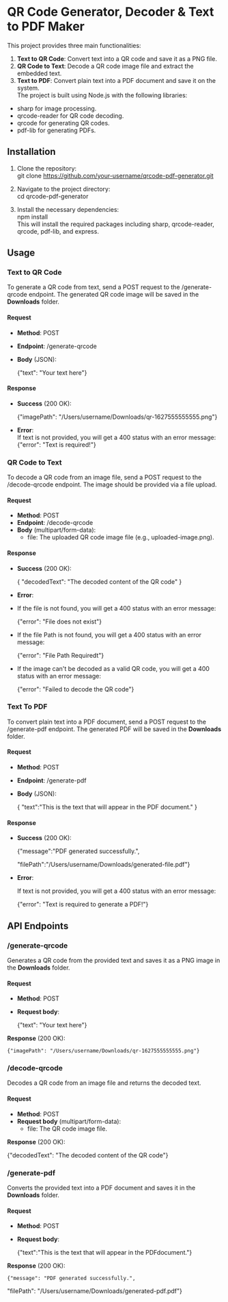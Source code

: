 # **QR Code Generator, Decoder & Text to PDF Maker**

This project provides three main functionalities:

1. **Text to QR Code**: Convert text into a QR code and save it as a PNG file.  
2. **QR Code to Text**: Decode a QR code image file and extract the embedded text.  
3. **Text to PDF**: Convert plain text into a PDF document and save it on the system.  
   The project is built using Node.js with the following libraries:  
* sharp for image processing.  
* qrcode-reader for QR code decoding.  
* qrcode for generating QR codes.  
* pdf-lib for generating PDFs.

## **Installation**

1. Clone the repository:  
   git clone https://github.com/your-username/qrcode-pdf-generator.git  
     
2. Navigate to the project directory:  
   cd qrcode-pdf-generator

   

3. Install the necessary dependencies:  
   npm install  
   This will install the required packages including sharp, qrcode-reader, qrcode, pdf-lib, and express.

## **Usage**

### **Text to QR Code**

To generate a QR code from text, send a POST request to the /generate-qrcode endpoint. The generated QR code image will be saved in the **Downloads** folder.

#### **Request**

* **Method**: POST  
* **Endpoint**: /generate-qrcode  
* **Body** (JSON):  
    
   	{"text": "Your text here"}


#### **Response**

* **Success** (200 OK):  
    
  {"imagePath": "/Users/username/Downloads/qr-1627555555555.png"}  
    
* **Error**:  
  If text is not provided, you will get a 400 status with an error message:  
  {"error": "Text is required\!"}

### **QR Code to Text**

To decode a QR code from an image file, send a POST request to the /decode-qrcode endpoint. The image should be provided via a file upload.

#### **Request**

* **Method**: POST  
* **Endpoint**: /decode-qrcode  
* **Body** (multipart/form-data):  
  * file: The uploaded QR code image file (e.g., uploaded-image.png).

#### **Response**

* **Success** (200 OK):

  { "decodedText": "The decoded content of the QR code" }


* **Error**:  
- If the file is not found, you will get a 400 status with an error message:

  {"error": "File does not exist"} 

- If the file Path is not found, you will get a 400 status with an error message:

  {"error": "File Path Requiredt"} 

- If the image can't be decoded as a valid QR code, you will    get a 400 status with an error message:

  {"error": "Failed to decode the QR code"}

### **Text To PDF**

To convert plain text into a PDF document, send a POST request to the /generate-pdf endpoint. The generated PDF will be saved in the **Downloads** folder.

#### **Request**

* **Method**: POST  
* **Endpoint**: /generate-pdf  
* **Body** (JSON):  
    
     { "text":"This is the text that will appear in the PDF document." }

#### **Response**

* **Success** (200 OK):  
    
  	{"message":"PDF generated successfully.",

    "filePath":"/Users/username/Downloads/generated-file.pdf"}  
    
* **Error**:

  If text is not provided, you will get a 400 status with an error message:

  {"error": "Text is required to generate a PDF\!"}

## **API Endpoints**

### **/generate-qrcode**

Generates a QR code from the provided text and saves it as a PNG image in the **Downloads** folder.

#### **Request**

* **Method**: POST  
* **Request body**:  
    
  {"text": "Your text here"}

**Response** (200 OK):

	{"imagePath": "/Users/username/Downloads/qr-1627555555555.png"}

### **/decode-qrcode**

Decodes a QR code from an image file and returns the decoded text.

#### **Request**

* **Method**: POST  
* **Request body** (multipart/form-data):  
  * file: The QR code image file.	

**Response** (200 OK):

{"decodedText": "The decoded content of the QR code"}

### **/generate-pdf**

Converts the provided text into a PDF document and saves it in the **Downloads** folder.

#### **Request**

* **Method**: POST  
* **Request body**:

  {"text":"This is the text that will appear in the PDFdocument."}


**Response** (200 OK):

	{"message": "PDF generated successfully.",

  "filePath": "/Users/username/Downloads/generated-pdf.pdf"}


